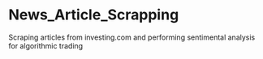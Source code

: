 # News_Article_Scrapping
Scraping articles from investing.com and performing sentimental analysis for algorithmic trading
